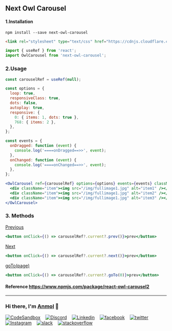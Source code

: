 ## Next Owl Carousel

#### 1.Installation

```script
npm install --save next-owl-carousel
```

```html
<link rel="stylesheet" type="text/css" href="https://cdnjs.cloudflare.com/ajax/libs/OwlCarousel2/2.3.4/assets/owl.carousel.min.css"/>
```

```jsx
import { useRef } from 'react';
import OwlCarousel from 'next-owl-carousel';
```

### 2.Usage

```jsx
const carouselRef = useRef(null);
```

```jsx
const options = {
  loop: true,
  responsiveClass: true,
  dots: false,
  autoplay: true,
  responsive: {
    0: { items: 1, dots: true },
    768: { items: 2 },
  },
};
```

```jsx
const events = {
  onDragged: function (event) {
    console.log('====onDragged==>>', event);
  },
  onChanged: function (event) {
    console.log('====onChanged==>>', event);
  },
};
```

```jsx
<OwlCarousel ref={carouselRef} options={options} events={events} className="owl-carousel">
  <div className="item"><img src="/img/fullimage1.jpg" alt="item1" /></div>
  <div className="item"><img src="/img/fullimage1.jpg" alt="item2" /></div>
  <div className="item"><img src="/img/fullimage1.jpg" alt="item3" /></div>
</OwlCarousel>
```

### 3. Methods

<u>Previous</u>

```jsx
<button onClick={() => carouselRef?.current?.prev()}>prev</button>
```

<u>Next</u>

```jsx
<button onClick={() => carouselRef?.current?.next()}>prev</button>
```

<u>goTo(page)</u>

```jsx
<button onClick={() => carouselRef?.current?.goTo(0)}>prev</button>
```

#### Reference https://www.npmjs.com/package/react-owl-carousel2

---

### Hi there, I'm [Anmol](https://www.linkedin.com/in/anmolsukki/) 👋

[![CodeSandbox](https://img.shields.io/badge/Codesandbox-000000?style=flat-round&logo=CodeSandbox)](https://codesandbox.io/u/anmolsukki)&nbsp;&nbsp;&nbsp;
[![Discord](https://img.shields.io/badge/Discord-%235865F2.svg?style=flat-round&logo=discord&logoColor=white)](https://discord.gg/zMkSphwHjE)&nbsp;&nbsp;&nbsp;
[![Linkedin](https://img.shields.io/badge/-LinkedIn-blue?style=flat-round&logo=Linkedin&logoColor=white&link=https://www.linkedin.com/in/anmolsukki/)](https://www.linkedin.com/in/anmolsukki/)&nbsp;&nbsp;&nbsp;
[![facebook](https://aleen42.github.io/badges/src/facebook.svg)](https://www.facebook.com/Anmolsukki/)&nbsp;&nbsp;&nbsp;
[![twitter](https://aleen42.github.io/badges/src/twitter.svg)](https://twitter.com/anmolsukki)&nbsp;&nbsp;&nbsp;
[![Instagram](https://img.shields.io/badge/-Instagram-e4405f?style=flat-round&logo=Instagram&logoColor=white)](https://www.instagram.com/anmolsukki/)&nbsp;&nbsp;&nbsp;
[![slack](https://aleen42.github.io/badges/src/slack.svg)](https://join.slack.com/t/anmolsukki/shared_invite/zt-k7cfber5-JVl_kGaNdNqvwsMADPiUWg)&nbsp;&nbsp;&nbsp;
[![stackoverflow](https://aleen42.github.io/badges/src/stackoverflow.svg)](https://stackoverflow.com/users/10825957/anmol-kumar-singh)
